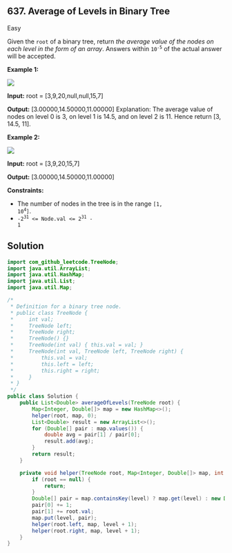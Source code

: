 ## 637\. Average of Levels in Binary Tree

Easy

Given the `root` of a binary tree, return _the average value of the nodes on each level in the form of an array_. Answers within <code>10<sup>-5</sup></code> of the actual answer will be accepted.

**Example 1:**

![](https://assets.leetcode.com/uploads/2021/03/09/avg1-tree.jpg)

**Input:** root = [3,9,20,null,null,15,7]

**Output:** [3.00000,14.50000,11.00000] Explanation: The average value of nodes on level 0 is 3, on level 1 is 14.5, and on level 2 is 11. Hence return [3, 14.5, 11].

**Example 2:**

![](https://assets.leetcode.com/uploads/2021/03/09/avg2-tree.jpg)

**Input:** root = [3,9,20,15,7]

**Output:** [3.00000,14.50000,11.00000]

**Constraints:**

*   The number of nodes in the tree is in the range <code>[1, 10<sup>4</sup>]</code>.
*   <code>-2<sup>31</sup> <= Node.val <= 2<sup>31</sup> - 1</code>

## Solution

```java
import com_github_leetcode.TreeNode;
import java.util.ArrayList;
import java.util.HashMap;
import java.util.List;
import java.util.Map;

/*
 * Definition for a binary tree node.
 * public class TreeNode {
 *     int val;
 *     TreeNode left;
 *     TreeNode right;
 *     TreeNode() {}
 *     TreeNode(int val) { this.val = val; }
 *     TreeNode(int val, TreeNode left, TreeNode right) {
 *         this.val = val;
 *         this.left = left;
 *         this.right = right;
 *     }
 * }
 */
public class Solution {
    public List<Double> averageOfLevels(TreeNode root) {
        Map<Integer, Double[]> map = new HashMap<>();
        helper(root, map, 0);
        List<Double> result = new ArrayList<>();
        for (Double[] pair : map.values()) {
            double avg = pair[1] / pair[0];
            result.add(avg);
        }
        return result;
    }

    private void helper(TreeNode root, Map<Integer, Double[]> map, int level) {
        if (root == null) {
            return;
        }
        Double[] pair = map.containsKey(level) ? map.get(level) : new Double[] {0.0, 0.0};
        pair[0] += 1;
        pair[1] += root.val;
        map.put(level, pair);
        helper(root.left, map, level + 1);
        helper(root.right, map, level + 1);
    }
}
```